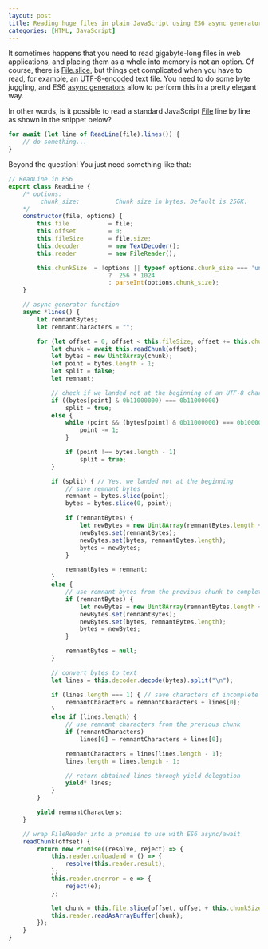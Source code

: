 ```yaml
---
layout: post
title: Reading huge files in plain JavaScript using ES6 async generators
categories: [HTML, JavaScript]
---
```


It sometimes happens that you need to read gigabyte-long files in web applications, and placing them as a whole 
into memory is not an option. Of course, there is [File.slice](https://developer.mozilla.org/en-US/docs/Web/API/Blob/slice),
but things get complicated when you have to read, for example, an [UTF-8-encoded](https://en.wikipedia.org/wiki/UTF-8#History) text file. You need to do some byte 
juggling, and ES6 [async generators](https://developer.mozilla.org/en-US/docs/Web/JavaScript/Reference/Statements/for-await...of)
 allow to perform this in a pretty elegant way.

In other words, is it possible to read a standard JavaScript [File](https://developer.mozilla.org/en-US/docs/Web/API/File)
line by line as shown in the snippet below?

```javascript
for await (let line of ReadLine(file).lines()) {
    // do something...
}
```

Beyond the question! You just need something like that:

```javascript
// ReadLine in ES6
export class ReadLine {
    /* options:
         chunk_size:          Chunk size in bytes. Default is 256K.
    */
    constructor(file, options) {
        this.file           = file;
        this.offset         = 0;
        this.fileSize       = file.size;
        this.decoder        = new TextDecoder();
        this.reader         = new FileReader();

        this.chunkSize  = !options || typeof options.chunk_size === 'undefined' 
                            ?  256 * 1024 
                            : parseInt(options.chunk_size);
    }

    // async generator function 
    async *lines() {
        let remnantBytes;
        let remnantCharacters = "";

        for (let offset = 0; offset < this.fileSize; offset += this.chunkSize) {
            let chunk = await this.readChunk(offset);
            let bytes = new Uint8Array(chunk);
            let point = bytes.length - 1;
            let split = false;
            let remnant;

            // check if we landed not at the beginning of an UTF-8 character sequence
            if ((bytes[point] & 0b11000000) === 0b11000000)
                split = true;
            else {
                while (point && (bytes[point] & 0b11000000) === 0b10000000) {
                    point -= 1;
                }

                if (point !== bytes.length - 1)
                    split = true;
            }

            if (split) { // Yes, we landed not at the beginning
                // save remnant bytes
                remnant = bytes.slice(point);
                bytes = bytes.slice(0, point);

                if (remnantBytes) {
                    let newBytes = new Uint8Array(remnantBytes.length + bytes.length);
                    newBytes.set(remnantBytes);
                    newBytes.set(bytes, remnantBytes.length);
                    bytes = newBytes;
                }

                remnantBytes = remnant;
            }
            else {
                // use remnant bytes from the previous chunk to complete the line
                if (remnantBytes) {
                    let newBytes = new Uint8Array(remnantBytes.length + bytes.length);
                    newBytes.set(remnantBytes);
                    newBytes.set(bytes, remnantBytes.length);
                    bytes = newBytes;
                }

                remnantBytes = null;
            }

            // convert bytes to text
            let lines = this.decoder.decode(bytes).split("\n");

            if (lines.length === 1) { // save characters of incomplete line
                remnantCharacters = remnantCharacters + lines[0];
            }
            else if (lines.length) {
                // use remnant characters from the previous chunk
                if (remnantCharacters)
                    lines[0] = remnantCharacters + lines[0];

                remnantCharacters = lines[lines.length - 1];
                lines.length = lines.length - 1;

                // return obtained lines through yield delegation
                yield* lines;
            }
        }

        yield remnantCharacters;
    }

    // wrap FileReader into a promise to use with ES6 async/await
    readChunk(offset) {
        return new Promise((resolve, reject) => {
            this.reader.onloadend = () => {
                resolve(this.reader.result);
            };
            this.reader.onerror = e => {
                reject(e);
            };

            let chunk = this.file.slice(offset, offset + this.chunkSize);
            this.reader.readAsArrayBuffer(chunk);
        });
    }
}
```